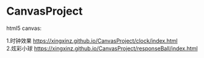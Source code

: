 # CanvasProject
html5 canvas:     

1.时钟效果 https://xingxinz.github.io/CanvasProject/clock/index.html   
2.炫彩小球 https://xingxinz.github.io/CanvasProject/responseBall/index.html  
